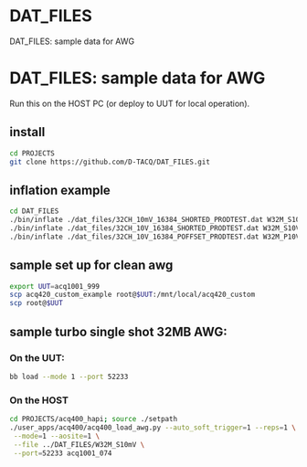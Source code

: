 # DAT_FILES
DAT_FILES: sample data for AWG
# DAT_FILES: sample data for AWG

Run this on the HOST PC (or deploy to UUT for local operation).

## install
```bash
cd PROJECTS
git clone https://github.com/D-TACQ/DAT_FILES.git
```

## inflation example
```bash
cd DAT_FILES
./bin/inflate ./dat_files/32CH_10mV_16384_SHORTED_PRODTEST.dat W32M_S10mV
./bin/inflate ./dat_files/32CH_10V_16384_SHORTED_PRODTEST.dat W32M_S10V
./bin/inflate ./dat_files/32CH_10V_16384_POFFSET_PRODTEST.dat W32M_P10V
```

## sample set up for clean awg
```bash
export UUT=acq1001_999
scp acq420_custom_example root@$UUT:/mnt/local/acq420_custom
scp root@$UUT 
```

## sample turbo single shot 32MB AWG:

### On the UUT:
```bash
bb load --mode 1 --port 52233
```

### On the HOST
```bash
cd PROJECTS/acq400_hapi; source ./setpath
./user_apps/acq400/acq400_load_awg.py --auto_soft_trigger=1 --reps=1 \
 --mode=1 --aosite=1 \
 --file ../DAT_FILES/W32M_S10mV \
 --port=52233 acq1001_074
```


